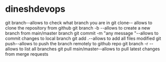 # dineshdevops
git branch--allows to check what branch you are in
git clone-- allows to clone the repository from github
git branch -b --allows to create a new branch from main/master branch
git commit -m "any message "--allows to commit changes to local branch
git add .--allows to add all files modified
git push--allows to push the branch remotely to github repo
git branch -r --allows to list all branches
git pull msin/master--allows to pull latest changes from merge requests